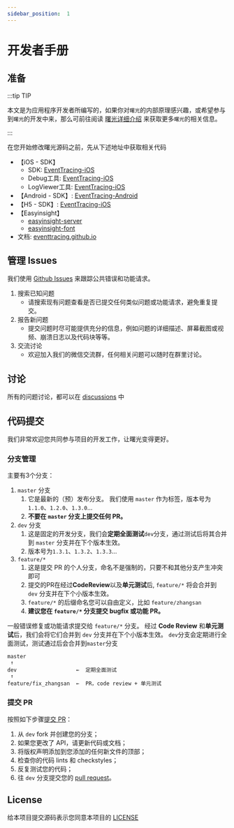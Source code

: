 ```yaml
---
sidebar_position:  1
---
```

# 开发者手册

## 准备

:::tip TIP

本文是为应用程序开发者所编写的，如果你对`曙光`的内部原理感兴趣，或希望参与到`曙光`的开发中来，那么可前往阅读 [曙光详细介绍](../intro) 来获取更多`曙光`的相关信息。

:::

在您开始修改曙光源码之前，先从下述地址中获取相关代码

- 【iOS - SDK】
  - SDK: [EventTracing-iOS](https://github.com/eventtracing/EventTracing-iOS)
  - Debug工具: [EventTracing-iOS](https://github.com/eventtracing/EventTracing-iOS-Debug)
  - LogViewer工具: [EventTracing-iOS](https://github.com/eventtracing/EventTracing-iOS-LogViewer)
- 【Android - SDK】: [EventTracing-Android](https://github.com/eventtracing/EventTracing-Android)
- 【H5 - SDK】: [EventTracing-iOS](https://github.com/eventtracing/EventTracing-web)
- 【Easyinsight】
  - [easyinsight-server](https://github.com/eventtracing/easyinsight-server)
  - [easyinsight-font](https://github.com/eventtracing/easyinsight-front)
- 文档: [eventtracing.github.io](https://github.com/eventtracing/eventtracing.github.io)
## 管理 Issues

我们使用 [Github Issues](https://github.com/eventtracing/dawn/issues) 来跟踪公共错误和功能请求。

1. 搜索已知问题
   - 请搜索现有问题查看是否已提交任何类似问题或功能请求，避免重复提交。
2. 报告新问题
   - 提交问题时尽可能提供充分的信息，例如问题的详细描述、屏幕截图或视频、崩溃日志以及代码块等等。
3. 交流讨论
   - 欢迎加入我们的微信交流群，任何相关问题可以随时在群里讨论。

## 讨论 

所有的问题讨论，都可以在 [discussions](https://github.com/eventtracing/dawn/discussions) 中

## 代码提交

我们非常欢迎您共同参与项目的开发工作，让曙光变得更好。

### 分支管理

主要有3个分支：

1. `master` 分支
   1. 它是最新的（预）发布分支。 我们使用 `master` 作为标签，版本号为 `1.1.0`、`1.2.0`、`1.3.0`...
   2. **不要在 `master` 分支上提交任何 PR。**
2. `dev` 分支
   1. 这是固定的开发分支，我们会**定期全面测试**`dev`分支，通过测试后将其合并到 `master` 分支并在下个版本生效。
   2. 版本号为`1.3.1`、`1.3.2`、`1.3.3`...
3. `feature/*`
   1. 这是提交 PR 的个人分支，命名不是强制的，只要不和其他分支产生冲突即可
   2. 提交的PR在经过**CodeReview**以及**单元测试**后, `feature/*` 将会合并到 `dev` 分支并在下个小版本生效。
   3. `feature/*` 的后缀命名您可以自由定义，比如 `feature/zhangsan`
   4. **建议您在 `feature/*` 分支提交 bugfix 或功能 PR。**

一般错误修复或功能请求提交给 `feature/*` 分支。 经过 **Code Review** 和**单元测试**后，我们会将它们合并到 `dev` 分支并在下个小版本生效。
`dev`分支会定期进行全面测试，测试通过后会合并到`master`分支


```
master
 ↑
dev                   ←  定期全面测试
 ↑ 
feature/fix_zhangsan  ←  PR，code review + 单元测试
```  

### 提交 PR

按照如下步骤[提交 PR](https://github.com/eventtracing/dawn/pulls)：

1. 从 `dev` fork 并创建您的分支；
2. 如果您更改了 API，请更新代码或文档；
3. 将版权声明添加到您添加的任何新文件的顶部；
4. 检查你的代码 lints 和 checkstyles；
5. 反复测试您的代码；
6. 往 `dev` 分支提交您的 [pull request](https://github.com/eventtracing/dawn/pulls)。


## License

给本项目提交源码表示您同意本项目的 [LICENSE](https://github.com/eventtracing/dawn/blob/master/LICENSE)
